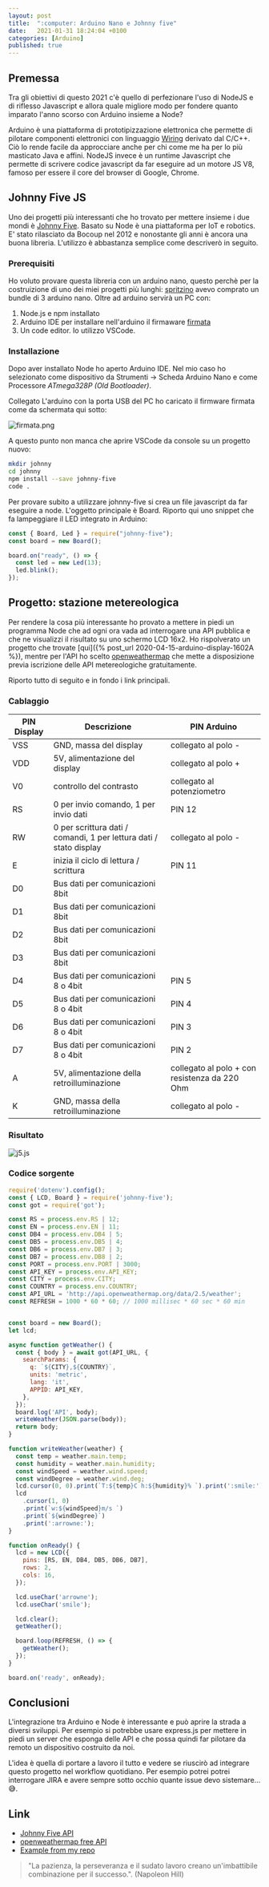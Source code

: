 ```yaml
---
layout: post
title:  ":computer: Arduino Nano e Johnny five"
date:   2021-01-31 18:24:04 +0100
categories: [Arduino]
published: true
---
```

## Premessa
Tra gli obiettivi di questo 2021 c'è quello di perfezionare l'uso di NodeJS e di riflesso Javascript e allora quale migliore modo per fondere quanto imparato l'anno scorso con Arduino insieme a Node?

Arduino è una piattaforma di prototipizzazione elettronica che permette di pilotare componenti elettronici con linguaggio [Wiring](https://it.wikipedia.org/wiki/Wiring) derivato dal C/C++. Ciò lo rende facile da approcciare anche per chi come me ha per lo più masticato Java e affini. NodeJS invece è un runtime Javascript che permette di scrivere codice javascript da far eseguire ad un motore JS V8, famoso per essere il core del browser di Google, Chrome.

## Johnny Five JS

Uno dei progetti più interessanti che ho trovato per mettere insieme i due mondi è [Johnny Five](http://johnny-five.io/). Basato su Node è una piattaforma per IoT e robotics. E' stato rilasciato da Bocoup nel 2012 e nonostante gli anni è ancora una buona libreria.
L'utilizzo è abbastanza semplice come descriverò in seguito.

### Prerequisiti

Ho voluto provare questa libreria con un arduino nano, questo perchè per la costruizione di uno dei miei progetti più lunghi: [spritzino](https://github.com/capitanfuturo/spritzino) avevo comprato un bundle di 3 arduino nano. Oltre ad arduino servirà un PC con:

1. Node.js e npm installato
2. Arduino IDE per installare nell'arduino il firmaware [firmata](https://www.arduino.cc/en/reference/firmata)
3. Un code editor. Io utilizzo VSCode.

### Installazione

Dopo aver installato Node ho aperto Arduino IDE. Nel mio caso ho selezionato come dispositivo da Strumenti -> Scheda Arduino Nano e come Processore _ATmega328P (Old Bootloader)_.

Collegato L'arduino con la porta USB del PC ho caricato il firmware firmata come da schermata qui sotto:

![firmata.png](/assets/2021-01-31/firmata.png)

A questo punto non manca che aprire VSCode da console su un progetto nuovo:

~~~sh
mkdir johnny
cd johnny
npm install --save johnny-five
code .
~~~

Per provare subito a utilizzare johnny-five si crea un file javascript da far eseguire a node. L'oggetto principale è Board. Riporto qui uno snippet che fa lampeggiare il LED integrato in Arduino:

~~~js
const { Board, Led } = require("johnny-five");
const board = new Board();

board.on("ready", () => {
  const led = new Led(13);
  led.blink();
});
~~~

## Progetto: stazione metereologica

Per rendere la cosa più interessante ho provato a mettere in piedi un programma Node che ad ogni ora vada ad interrogare una API pubblica e che ne visualizzi il risultato su uno schermo LCD 16x2. Ho rispolverato un progetto che trovate [qui]({% post_url 2020-04-15-arduino-display-1602A %}), mentre per l'API ho scelto [openweathermap](https://openweathermap.org/) che mette a disposizione previa iscrizione delle API metereologiche gratuitamente.

Riporto tutto di seguito e in fondo i link principali.

### Cablaggio

| PIN Display | Descrizione | PIN Arduino |
|---|---|---|
| VSS | GND, massa del display | collegato al polo - |
| VDD | 5V, alimentazione del display | collegato al polo + |
| V0 | controllo del contrasto | collegato al potenziometro |
| RS | 0 per invio comando, 1 per invio dati | PIN 12 |
| RW | 0 per scrittura dati / comandi, 1 per lettura dati / stato display  | collegato al polo - |
| E | inizia il ciclo di lettura / scrittura | PIN 11 |
| D0 | Bus dati per comunicazioni 8bit | |
| D1 | Bus dati per comunicazioni 8bit | |
| D2 | Bus dati per comunicazioni 8bit | |
| D3 | Bus dati per comunicazioni 8bit | |
| D4 | Bus dati per comunicazioni 8 o 4bit | PIN 5 |
| D5 | Bus dati per comunicazioni 8 o 4bit | PIN 4 |
| D6 | Bus dati per comunicazioni 8 o 4bit | PIN 3 |
| D7 | Bus dati per comunicazioni 8 o 4bit| PIN 2 |
| A | 5V, alimentazione della retroilluminazione | collegato al polo + con resistenza da 220 Ohm |
| K | GND, massa della retroilluminazione | collegato al polo - |

### Risultato

![j5.js](/assets/2021-01-31/j5.jpg)

### Codice sorgente

~~~js
require('dotenv').config();
const { LCD, Board } = require('johnny-five');
const got = require('got');

const RS = process.env.RS | 12;
const EN = process.env.EN | 11;
const DB4 = process.env.DB4 | 5;
const DB5 = process.env.DB5 | 4;
const DB6 = process.env.DB7 | 3;
const DB7 = process.env.DB8 | 2;
const PORT = process.env.PORT | 3000;
const API_KEY = process.env.API_KEY;
const CITY = process.env.CITY;
const COUNTRY = process.env.COUNTRY;
const API_URL = 'http://api.openweathermap.org/data/2.5/weather';
const REFRESH = 1000 * 60 * 60; // 1000 millisec * 60 sec * 60 min


const board = new Board();
let lcd;

async function getWeather() {
  const { body } = await got(API_URL, {
    searchParams: {
      q: `${CITY},${COUNTRY}`,
      units: 'metric',
      lang: 'it',
      APPID: API_KEY,
    },
  });
  board.log('API', body);
  writeWeather(JSON.parse(body));
  return body;
}

function writeWeather(weather) {
  const temp = weather.main.temp;
  const humidity = weather.main.humidity;
  const windSpeed = weather.wind.speed;
  const windDegree = weather.wind.deg;
  lcd.cursor(0, 0).print(`T:${temp}C h:${humidity}% `).print(':smile:');
  lcd
    .cursor(1, 0)
    .print(`w:${windSpeed}m/s `)
    .print(`${windDegree}`)
    .print(':arrowne:');
}

function onReady() {
  lcd = new LCD({
    pins: [RS, EN, DB4, DB5, DB6, DB7],
    rows: 2,
    cols: 16,
  });

  lcd.useChar('arrowne');
  lcd.useChar('smile');

  lcd.clear();
  getWeather();

  board.loop(REFRESH, () => {
    getWeather();
  });
}

board.on('ready', onReady);
~~~

## Conclusioni

L'integrazione tra Arduino e Node è interessante e può aprire la strada a diversi sviluppi. Per esempio si potrebbe usare express.js per mettere in piedi un server che esponga delle API e che possa quindi far pilotare da remoto un dispositivo costruito da noi.

L'idea è quella di portare a lavoro il tutto e vedere se riuscirò ad integrare questo progetto nel workflow quotidiano. Per esempio potrei potrei interrogare JIRA e avere sempre sotto occhio quante issue devo sistemare... :sweat_smile:.

## Link

* [Johnny Five API](http://johnny-five.io/api/)
* [openweathermap free API](https://openweathermap.org/)
* [Example from my repo](https://github.com/capitanfuturo/arduinoSalad/tree/master/013_J5_node_arduino_nano)

> "La pazienza, la perseveranza e il sudato lavoro creano un'imbattibile combinazione per il successo.". (Napoleon Hill)
